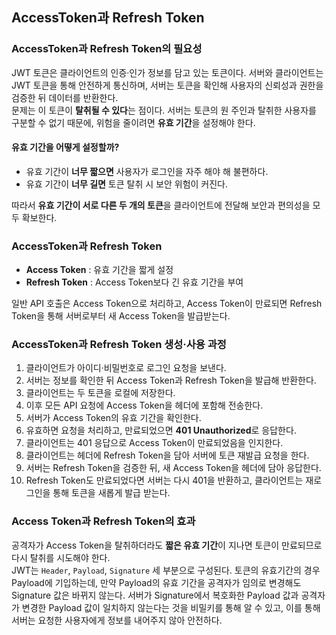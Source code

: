 ## AccessToken과 Refresh Token

### AccessToken과 Refresh Token의 필요성  
JWT 토큰은 클라이언트의 인증·인가 정보를 담고 있는 토큰이다. 서버와 클라이언트는 JWT 토큰을 통해 안전하게 통신하며, 서버는 토큰을 확인해 사용자의 신뢰성과 권한을 검증한 뒤 데이터를 반환한다.  
문제는 이 토큰이 **탈취될 수 있다**는 점이다. 서버는 토큰의 원 주인과 탈취한 사용자를 구분할 수 없기 때문에, 위험을 줄이려면 **유효 기간**을 설정해야 한다.

#### 유효 기간을 어떻게 설정할까?  
- 유효 기간이 **너무 짧으면** 사용자가 로그인을 자주 해야 해 불편하다.  
- 유효 기간이 **너무 길면**  토큰 탈취 시 보안 위험이 커진다.  

따라서 **유효 기간이 서로 다른 두 개의 토큰**을 클라이언트에 전달해 보안과 편의성을 모두 확보한다.

### AccessToken과 Refresh Token  
- **Access Token** : 유효 기간을 짧게 설정  
- **Refresh Token** : Access Token보다 긴 유효 기간을 부여  

일반 API 호출은 Access Token으로 처리하고, Access Token이 만료되면 Refresh Token을 통해 서버로부터 새 Access Token을 발급받는다.

### AccessToken과 Refresh Token 생성·사용 과정  
1. 클라이언트가 아이디·비밀번호로 로그인 요청을 보낸다.  
2. 서버는 정보를 확인한 뒤 Access Token과 Refresh Token을 발급해 반환한다.  
3. 클라이언트는 두 토큰을 로컬에 저장한다.  
4. 이후 모든 API 요청에 Access Token을 헤더에 포함해 전송한다.  
5. 서버가 Access Token의 유효 기간을 확인한다.  
6. 유효하면 요청을 처리하고, 만료되었으면 **401 Unauthorized**로 응답한다.  
7. 클라이언트는 401 응답으로 Access Token이 만료되었음을 인지한다.  
8. 클라이언트는 헤더에 Refresh Token을 담아 서버에 토큰 재발급 요청을 한다.  
9. 서버는 Refresh Token을 검증한 뒤, 새 Access Token을 헤더에 담아 응답한다.  
10. Refresh Token도 만료되었다면 서버는 다시 401을 반환하고, 클라이언트는 재로그인을 통해 토큰을 새롭게 발급 받는다.

### Access Token과 Refresh Token의 효과  
공격자가 Access Token을 탈취하더라도 **짧은 유효 기간**이 지나면 토큰이 만료되므로 다시 탈취를 시도해야 한다.  
JWT는 `Header`, `Payload`, `Signature` 세 부분으로 구성된다. 
토큰의 유효기간의 경우 Payload에 기입하는데, 만약 Payload의 유효 기간을 공격자가 임의로 변경해도 Signature 값은 바뀌지 않는다.
서버가 Signature에서 복호화한 Payload 값과 공격자가 변경한 Payload 값이 일치하지 않는다는 것을 비밀키를 통해 알 수 있고, 이를 통해 서버는 요청한 사용자에게 정보를 내어주지 않아 안전하다.
